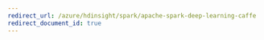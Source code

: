 ```yaml
---
redirect_url: /azure/hdinsight/spark/apache-spark-deep-learning-caffe
redirect_document_id: true
---
```

